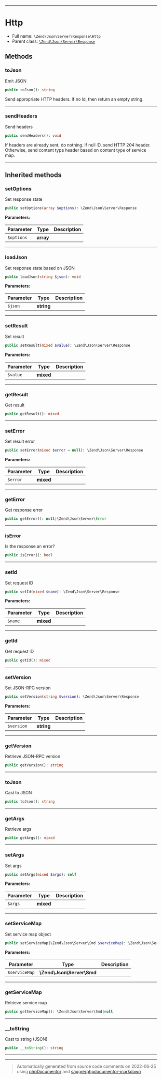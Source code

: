 ***

# Http





* Full name: `\Zend\Json\Server\Response\Http`
* Parent class: [`\Zend\Json\Server\Response`](../Response.md)




## Methods


### toJson

Emit JSON

```php
public toJson(): string
```

Send appropriate HTTP headers. If no Id, then return an empty string.









***

### sendHeaders

Send headers

```php
public sendHeaders(): void
```

If headers are already sent, do nothing. If null ID, send HTTP 204
header. Otherwise, send content type header based on content type of
service map.









***


## Inherited methods


### setOptions

Set response state

```php
public setOptions(array $options): \Zend\Json\Server\Response
```








**Parameters:**

| Parameter | Type | Description |
|-----------|------|-------------|
| `$options` | **array** |  |




***

### loadJson

Set response state based on JSON

```php
public loadJson(string $json): void
```








**Parameters:**

| Parameter | Type | Description |
|-----------|------|-------------|
| `$json` | **string** |  |




***

### setResult

Set result

```php
public setResult(mixed $value): \Zend\Json\Server\Response
```








**Parameters:**

| Parameter | Type | Description |
|-----------|------|-------------|
| `$value` | **mixed** |  |




***

### getResult

Get result

```php
public getResult(): mixed
```











***

### setError

Set result error

```php
public setError(mixed $error = null): \Zend\Json\Server\Response
```








**Parameters:**

| Parameter | Type | Description |
|-----------|------|-------------|
| `$error` | **mixed** |  |




***

### getError

Get response error

```php
public getError(): null|\Zend\Json\Server\Error
```











***

### isError

Is the response an error?

```php
public isError(): bool
```











***

### setId

Set request ID

```php
public setId(mixed $name): \Zend\Json\Server\Response
```








**Parameters:**

| Parameter | Type | Description |
|-----------|------|-------------|
| `$name` | **mixed** |  |




***

### getId

Get request ID

```php
public getId(): mixed
```











***

### setVersion

Set JSON-RPC version

```php
public setVersion(string $version): \Zend\Json\Server\Response
```








**Parameters:**

| Parameter | Type | Description |
|-----------|------|-------------|
| `$version` | **string** |  |




***

### getVersion

Retrieve JSON-RPC version

```php
public getVersion(): string
```











***

### toJson

Cast to JSON

```php
public toJson(): string
```











***

### getArgs

Retrieve args

```php
public getArgs(): mixed
```











***

### setArgs

Set args

```php
public setArgs(mixed $args): self
```








**Parameters:**

| Parameter | Type | Description |
|-----------|------|-------------|
| `$args` | **mixed** |  |




***

### setServiceMap

Set service map object

```php
public setServiceMap(\Zend\Json\Server\Smd $serviceMap): \Zend\Json\Server\Response
```








**Parameters:**

| Parameter | Type | Description |
|-----------|------|-------------|
| `$serviceMap` | **\Zend\Json\Server\Smd** |  |




***

### getServiceMap

Retrieve service map

```php
public getServiceMap(): \Zend\Json\Server\Smd|null
```











***

### __toString

Cast to string (JSON)

```php
public __toString(): string
```











***


***
> Automatically generated from source code comments on 2022-06-25 using [phpDocumentor](http://www.phpdoc.org/) and [saggre/phpdocumentor-markdown](https://github.com/Saggre/phpDocumentor-markdown)
